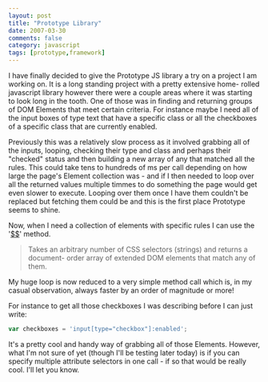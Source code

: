 ```yaml
---
layout: post
title: "Prototype Library"
date: 2007-03-30
comments: false
category: javascript
tags: [prototype,framework]
---
```

I have finally decided to give the Prototype JS library a try on a project I
am working on. It is a long standing project with a pretty extensive home-
rolled javascript library however there were a couple areas where it was
starting to look long in the tooth. One of those was in finding and returning
groups of DOM Elements that meet certain criteria. For instance maybe I need
all of the input boxes of type text that have a specific class or all the
checkboxes of a specific class that are currently enabled.

Previously this was a relatively slow process as it involved grabbing all of
the inputs, looping, checking their type and class and perhaps their "checked"
status and then building a new array of any that matched all the rules. This
could take tens to hundreds of ms per call depending on how large the page's
Element collection was - and if I then needed to loop over all the returned
values multiple timmes to do something the page would get even slower to
execute. Looping over them once I have them couldn't be replaced but fetching
them could be and this is the first place Prototype seems to shine.

Now, when I need a collection of elements with specific rules I can use the
'[$$](http://www.prototypejs.org/api/utility/dollar-dollar)' method.

> Takes an arbitrary number of CSS selectors (strings) and returns a document-
order array of extended DOM elements that match any of them.



My huge loop is now reduced to a very simple method call which is, in my
casual observation, always faster by an order of magnitude or more!

For instance to get all those checkboxes I was describing before I can just
write:

```js
var checkboxes = 'input[type="checkbox"]:enabled';
```


It's a pretty cool and handy way of grabbing all of those Elements. However,
what I'm not sure of yet (though I'll be testing later today) is if you can
specify multiple attribute selectors in one call - if so that would be really
cool. I'll let you know.
